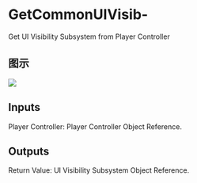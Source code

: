 # GetCommonUIVisib-

Get UI Visibility Subsystem from Player Controller

## 图示

![]($-20221218-20295655.png)

## Inputs

Player Controller: Player Controller Object Reference.  

## Outputs

Return Value: UI Visibility Subsystem Object Reference.

